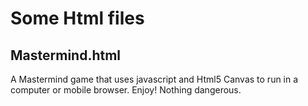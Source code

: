 # Some Html files

## Mastermind.html

A Mastermind game that uses javascript and Html5 Canvas to run in a computer or mobile browser. Enjoy! Nothing dangerous.